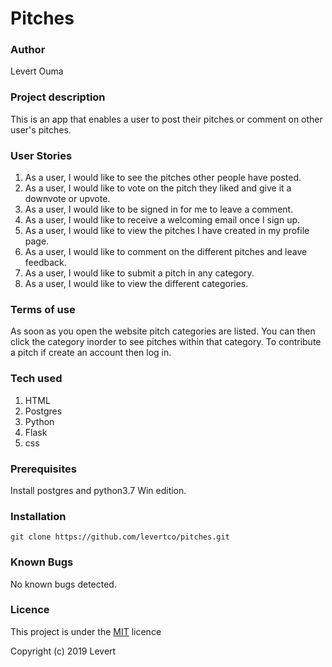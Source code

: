 # Pitches

###  Author
Levert Ouma

### Project description
This is an app that enables a user to post their pitches or comment on other user's pitches.

### User Stories
1. As a user, I would like to see the pitches other people have posted.
2. As a user, I would like to vote on the pitch they liked and give it a downvote or upvote.
3. As a user, I would like to be signed in for me to leave a comment.
4. As a user, I would like to receive a welcoming email once I sign up.
5. As a user, I would like to view the pitches I have created in my profile page.
6. As a user, I would like to comment on the different pitches and leave feedback.
7. As a user, I would like to submit a pitch in any category.
8. As a user, I would like to view the different categories.

### Terms of use

As soon as you open the website pitch categories are listed.
You can then click the category inorder to see pitches within that category.
To contribute a pitch if create an account then log in.

### Tech used
1. HTML
2. Postgres
3. Python
4. Flask
5. css

### Prerequisites
Install postgres and python3.7 Win edition.

### Installation
`git clone https://github.com/levertco/pitches.git`

### Known Bugs
No known bugs detected.

### Licence
This project is under the [MIT](https://github.com/levertco/pitches/blob/master/LICENSE) licence

Copyright (c) 2019 Levert